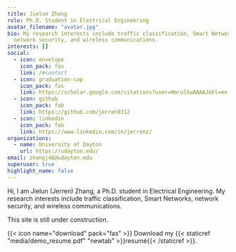 ```yaml
---
title: Jielun Zhang
role: Ph.D. Student in Electrical Engineering
avatar_filename: "avatar.jpg"
bio: My research interests include traffic classification, Smart Networks,
  network security, and wireless communications.
interests: []
social:
  - icon: envelope
    icon_pack: fas
    link: /#contact
  - icon: graduation-cap
    icon_pack: fas
    link: https://scholar.google.com/citations?user=HmrulSwAAAAJ&hl=en
  - icon: github
    icon_pack: fab
    link: https://github.com/jerren9312
  - icon: linkedin
    icon_pack: fab
    link: https://www.linkedin.com/in/jerrenz/
organizations:
  - name: University of Dayton
    url: https://udayton.edu/
email: zhangj46@udayton.edu
superuser: true
highlight_name: false
---
```

Hi, I am Jielun (Jerren) Zhang, a Ph.D. student in Electrical Engineering. My research interests include traffic classification, Smart Networks, network security, and wireless communications. 

This site is still under construction.

{{< icon name="download" pack="fas" >}} Download my {{< staticref "media/demo_resume.pdf" "newtab" >}}resumé{{< /staticref >}}.
